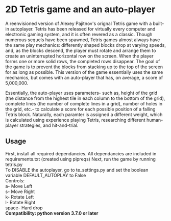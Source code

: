 # 2D Tetris game and an auto-player
A reenvisioned version of Alexey Pajitnov's orignal Tetris game with a built-in autoplayer. 
Tetris has been released for virtually every computer and electronic gaming system, and it is often revered as a classic. Though numerous sequels have been spawned, Tetris games almost always have the same play mechanics: differently shaped blocks drop at varying speeds, and, as the blocks descend, the player must rotate and arrange them to create an uninterrupted horizontal row on the screen. When the player forms one or more solid rows, the completed rows disappear. The goal of the game is to prevent the blocks from stacking up to the top of the screen for as long as possible. This version of the game essentially uses the same mechanics, but comes with an auto-player that has, on average, a score of 5,000,000.

Essentially, the auto-player uses parameters- such as, height of the grid (the distance from the highest tile in each column to the bottom of the grid), complete lines (the number of complete lines in a grid), number of holes in the grid, etc.- to calculate a score for each possible position of a falling Tetris block. Naturally, each paramter is assigned a different weight, which is calculated using experience playing Tetris, researching different human-player strategies, and hit-and-trial.

## Usage ##
First, install all required dependancies. All dependancies are included in requirements.txt (created using pipreqs) Next, run the game by running tetris.py
<br />To DISABLE the autoplayer, go to te_settings.py and set the boolean variable DEFAULT_AUTOPLAY to False
<br />Controls:
<br />a- Move Left
<br />s- Move Right
<br />k- Rotate Left
<br />l- Rotate Right
<br />space- Hard drop
<br /><strong>Compatibility: python version 3.7.0 or later</strong>
